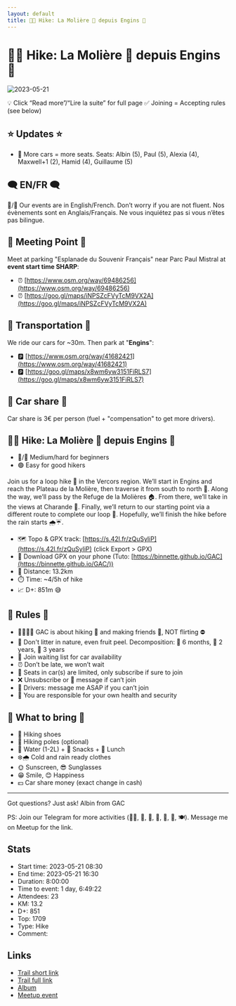 ```yaml
---
layout: default
title: 🥾🔵 Hike: La Molière 🦷 depuis Engins 🚜
---
```


# 🥾🔵 Hike: La Molière 🦷 depuis Engins 🚜

![2023-05-21](../img/orig/2023-05-21.jpg)

💡 Click “Read more”/“Lire la suite” for full page ✅ Joining = Accepting rules (see below)

##  ⭐ Updates ⭐ 

* 📅 More cars = more seats. Seats: Albin (5), Paul (5), Alexia (4), Maxwell+1 (2), Hamid (4), Guillaume (5)

##  🗨️ EN/FR 🗨️ 
🦅/🐓 Our events are in English/French. Don’t worry if you are not fluent. Nos évènements sont en Anglais/Français. Ne vous inquiétez pas si vous n’êtes pas bilingue.

## 📍 Meeting Point 📍
Meet at parking "Esplanade du Souvenir Français" near Parc Paul Mistral at **event start time SHARP**:

* ⏰ [https://www.osm.org/way/69486256](https://www.osm.org/way/69486256)
* ⏰ [https://goo.gl/maps/iNPSZcFVyTcM9VX2A](https://goo.gl/maps/iNPSZcFVyTcM9VX2A)

##  🚗 Transportation 🚗 
We ride our cars for \~30m. Then park at "**Engins**":

* 🅿️ [https://www.osm.org/way/41682421](https://www.osm.org/way/41682421)
* 🅿️ [https://goo.gl/maps/x8wm6yw3151FiRLS7](https://goo.gl/maps/x8wm6yw3151FiRLS7)

##  🚗 Car share 🚗 
Car share is 3€ per person (fuel + "compensation" to get more drivers).

##  🥾🔵 Hike: La Molière 🦷 depuis Engins 🚜 

* 🔵/🔴 Medium/hard for beginners
* 🟢 Easy for good hikers

Join us for a loop hike 🥾 in the Vercors region. We’ll start in Engins and reach the Plateau de la Molière, then traverse it from south to north 🌲. Along the way, we’ll pass by the Refuge de la Molières 🏠. From there, we’ll take in the views at Charande 🌄. Finally, we’ll return to our starting point via a different route to complete our loop 🔄. Hopefully, we’ll finish the hike before the rain starts 🌧️☔.

* 🗺️ Topo & GPX track: [https://s.42l.fr/zQuSyliP](https://s.42l.fr/zQuSyliP) (click Export > GPX)
* 📲 Download GPX on your phone (Tuto: [https://binnette.github.io/GAC](https://binnette.github.io/GAC/))
* 📏 Distance: 13.2km
* ⏱️ Time: \~4/5h of hike
* 📈 D+: 851m 😅

##  📜 Rules 📜 

* 🚶‍♀️🚶‍♂️ GAC is about hiking 🥾 and making friends 🤗, NOT flirting ⛔
* 🚮 Don't litter in nature, even fruit peel. Decomposition: 🍊 6 months, 🍌 2 years, 🥚 3 years
* 🚗 Join waiting list for car availability
* ⏰ Don’t be late, we won’t wait
* 💺 Seats in car(s) are limited, only subscribe if sure to join
* ❌ Unsubscribe or 💬 message if can’t join
* 🚗 Drivers: message me ASAP if you can’t join
* 💟 You are responsible for your own health and security

##  🎒 What to bring 🎒 

* 🥾 Hiking shoes
* 🥢 Hiking poles (optional)
* 🧃 Water (1-2L) + 🍫 Snacks + 🥗 Lunch
* ❄️🌧️ Cold and rain ready clothes
* 🌞 Sunscreen, 😎 Sunglasses
* 😁 Smile, 😊 Happiness
* 💵 Car share money (exact change in cash)

***

Got questions? Just ask!
Albin from GAC

PS: Join our Telegram for more activities (🧗‍♀️, 🏓, 🎳, 🎲, 🎥, 🎵, 🍽️). Message me on Meetup for the link.

## Stats

- Start time: 2023-05-21 08:30
- End time: 2023-05-21 16:30
- Duration: 8:00:00
- Time to event: 1 day, 6:49:22
- Attendees: 23
- KM: 13.2
- D+: 851
- Top: 1709
- Type: Hike
- Comment: 

## Links

- [Trail short link](https://s.42l.fr/zQuSyliP)
- [Trail full link]()
- [Album](https://binnette.github.io/GacImg2023/2023-05-21-🥾🔵-Hike-La-Moliere-🦷-depuis-Engins-🚜.html)
- [Meetup event](https://www.meetup.com/grenoble-adventure-club-english-french/events/293645622/)
